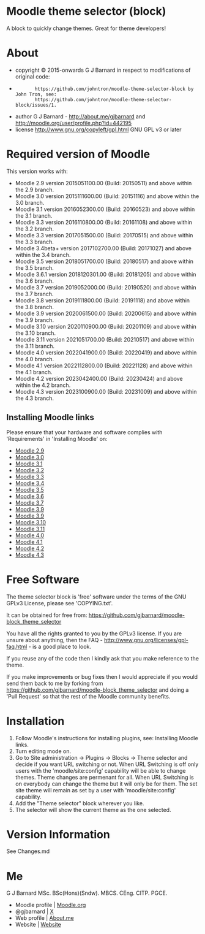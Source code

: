 Moodle theme selector (block)
=============================

A block to quickly change themes.  Great for theme developers!

About
=====
 * copyright  &copy; 2015-onwards G J Barnard in respect to modifications of original code:
 *            https://github.com/johntron/moodle-theme-selector-block by John Tron, see:
              https://github.com/johntron/moodle-theme-selector-block/issues/1.
 * author     G J Barnard - http://about.me/gjbarnard and http://moodle.org/user/profile.php?id=442195
 * license    http://www.gnu.org/copyleft/gpl.html GNU GPL v3 or later

Required version of Moodle
==========================
This version works with:

 - Moodle 2.9 version 2015051100.00 (Build: 20150511) and above within the 2.9 branch.
 - Moodle 3.0 version 2015111600.00 (Build: 20151116) and above within the 3.0 branch.
 - Moodle 3.1 version 2016052300.00 (Build: 20160523) and above within the 3.1 branch.
 - Moodle 3.3 version 2016110800.00 (Build: 20161108) and above within the 3.2 branch.
 - Moodle 3.3 version 2017051500.00 (Build: 20170515) and above within the 3.3 branch.
 - Moodle 3.4beta+ version 2017102700.00 (Build: 20171027) and above within the 3.4 branch.
 - Moodle 3.5 version 2018051700.00 (Build: 20180517) and above within the 3.5 branch.
 - Moodle 3.6.1 version 2018120301.00 (Build: 20181205) and above within the 3.6 branch.
 - Moodle 3.7 version 2019052000.00 (Build: 20190520) and above within the 3.7 branch.
 - Moodle 3.8 version 2019111800.00 (Build: 20191118) and above within the 3.8 branch.
 - Moodle 3.9 version 2020061500.00 (Build: 20200615) and above within the 3.9 branch.
 - Moodle 3.10 version 2020110900.00 (Build: 20201109) and above within the 3.10 branch.
 - Moodle 3.11 version 2021051700.00 (Build: 20210517) and above within the 3.11 branch.
 - Moodle 4.0 version 2022041900.00 (Build: 20220419) and above within the 4.0 branch.
 - Moodle 4.1 version 2022112800.00 (Build: 20221128) and above within the 4.1 branch.
 - Moodle 4.2 version 2023042400.00 (Build: 20230424) and above within the 4.2 branch.
 - Moodle 4.3 version 2023100900.00 (Build: 20231009) and above within the 4.3 branch.

Installing Moodle links
-----------------------
Please ensure that your hardware and software complies with 'Requirements' in 'Installing Moodle' on:
 - [Moodle 2.9](https://docs.moodle.org/29/en/Installing_Moodle)
 - [Moodle 3.0](https://docs.moodle.org/30/en/Installing_Moodle)
 - [Moodle 3.1](https://docs.moodle.org/31/en/Installing_Moodle)
 - [Moodle 3.2](https://docs.moodle.org/32/en/Installing_Moodle)
 - [Moodle 3.3](https://docs.moodle.org/33/en/Installing_Moodle)
 - [Moodle 3.4](https://docs.moodle.org/34/en/Installing_Moodle)
 - [Moodle 3.5](https://docs.moodle.org/35/en/Installing_Moodle)
 - [Moodle 3.6](https://docs.moodle.org/36/en/Installing_Moodle)
 - [Moodle 3.7](https://docs.moodle.org/37/en/Installing_Moodle)
 - [Moodle 3.9](https://docs.moodle.org/38/en/Installing_Moodle)
 - [Moodle 3.9](https://docs.moodle.org/39/en/Installing_Moodle)
 - [Moodle 3.10](https://docs.moodle.org/310/en/Installing_Moodle)
 - [Moodle 3.11](https://docs.moodle.org/311/en/Installing_Moodle)
 - [Moodle 4.0](https://docs.moodle.org/400/en/Installing_Moodle)
 - [Moodle 4.1](https://docs.moodle.org/401/en/Installing_Moodle)
 - [Moodle 4.2](https://docs.moodle.org/402/en/Installing_Moodle)
 - [Moodle 4.3](https://docs.moodle.org/403/en/Installing_Moodle)

Free Software
=============
The theme selector block is 'free' software under the terms of the GNU GPLv3 License, please see 'COPYING.txt'.

It can be obtained for free from:
https://github.com/gjbarnard/moodle-block_theme_selector

You have all the rights granted to you by the GPLv3 license.  If you are unsure about anything, then the
FAQ - http://www.gnu.org/licenses/gpl-faq.html - is a good place to look.

If you reuse any of the code then I kindly ask that you make reference to the theme.

If you make improvements or bug fixes then I would appreciate if you would send them back to me by forking from
https://github.com/gjbarnard/moodle-block_theme_selector and doing a 'Pull Request' so that the rest of the
Moodle community benefits.

Installation
============
1. Follow Moodle's instructions for installing plugins, see: Installing Moodle links.
2. Turn editing mode on.
3. Go to Site administration -> Plugins -> Blocks -> Theme selector and decide if you want URL switching or not.
   When URL Switching is off only users with the 'moodle/site:config' capability will be able to change themes.
   Theme changes are permenant for all.
   When URL Switching is on everybody can change the theme but it will only be for them.  The set site theme will
   remain as set by a user with 'moodle/site:config' capability.
4. Add the "Theme selector" block wherever you like.
5. The selector will show the current theme as the one selected.

Version Information
===================
See Changes.md

Me
==
G J Barnard MSc. BSc(Hons)(Sndw). MBCS. CEng. CITP. PGCE.

- Moodle profile | [Moodle.org](https://moodle.org/user/profile.php?id=442195)
- @gjbarnard     | [X](https://twitter.com/gjbarnard)
- Web profile    | [About.me](https://about.me/gjbarnard)
- Website        | [Website](https://gjbarnard.co.uk)
